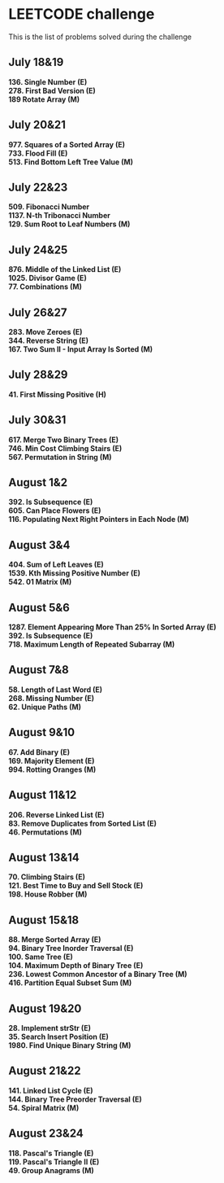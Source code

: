 # LEETCODE challenge
This is the list of problems solved during the challenge

## July 18&19
**136. Single Number (E)**  
**278. First Bad Version (E)**  
**189 Rotate Array (M)**  
## July 20&21
**977. Squares of a Sorted Array (E)**  
**733. Flood Fill (E)**  
**513. Find Bottom Left Tree Value (M)**  
## July 22&23  
**509. Fibonacci Number**  
**1137. N-th Tribonacci Number**  
**129. Sum Root to Leaf Numbers (M)**  
## July 24&25
**876. Middle of the Linked List (E)**  
**1025. Divisor Game (E)**  
**77. Combinations (M)**  
## July 26&27
**283. Move Zeroes (E)**  
**344. Reverse String (E)**  
**167. Two Sum II - Input Array Is Sorted (M)**  
## July 28&29
**41. First Missing Positive (H)**  
## July 30&31
**617. Merge Two Binary Trees (E)**  
**746. Min Cost Climbing Stairs (E)**  
**567. Permutation in String (M)**  
## August 1&2
**392. Is Subsequence (E)**  
**605. Can Place Flowers (E)**  
**116. Populating Next Right Pointers in Each Node (M)**
## August 3&4
**404. Sum of Left Leaves (E)**  
**1539. Kth Missing Positive Number (E)**  
**542. 01 Matrix (M)**  
## August 5&6
**1287. Element Appearing More Than 25% In Sorted Array (E)**  
**392. Is Subsequence (E)**  
**718. Maximum Length of Repeated Subarray (M)**  
## August 7&8
**58. Length of Last Word (E)**  
**268. Missing Number (E)**  
**62. Unique Paths (M)**  
## August 9&10
**67. Add Binary (E)**  
**169. Majority Element (E)**  
**994. Rotting Oranges (M)**  
## August 11&12
**206. Reverse Linked List (E)**  
**83. Remove Duplicates from Sorted List (E)**  
**46. Permutations (M)**  
## August 13&14
**70. Climbing Stairs (E)**  
**121. Best Time to Buy and Sell Stock (E)**  
**198. House Robber (M)**  
## August 15&18
**88. Merge Sorted Array (E)**  
**94. Binary Tree Inorder Traversal (E)**  
**100. Same Tree (E)**  
**104. Maximum Depth of Binary Tree (E)**  
**236. Lowest Common Ancestor of a Binary Tree (M)**  
**416. Partition Equal Subset Sum (M)**  
## August 19&20
**28. Implement strStr (E)**  
**35. Search Insert Position (E)**  
**1980. Find Unique Binary String (M)**  
## August 21&22  
**141. Linked List Cycle (E)**  
**144. Binary Tree Preorder Traversal (E)**  
**54. Spiral Matrix (M)**  
## August 23&24  
**118. Pascal's Triangle (E)**  
**119. Pascal's Triangle II (E)**  
**49. Group Anagrams (M)**  

